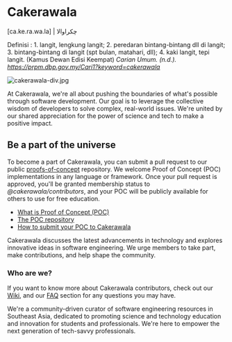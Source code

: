 # Cakerawala

[ca.ke.ra.wa.la] | چکراوالا

Definisi : 1. langit, lengkung langit; 2. peredaran bintang-bintang dll di langit; 3. bintang-bintang di langit (spt bulan, matahari, dll); 4. kaki langit, tepi langit. (Kamus Dewan Edisi Keempat)
*Carian Umum. (n.d.). https://prpm.dbp.gov.my/Cari1?keyword=cakerawala*

![cakerawala-div.jpg](https://i.postimg.cc/6psvf6pp/cakerawala-div.jpg)

At Cakerawala, we're all about pushing the boundaries of what's possible through software development. Our goal is to leverage the collective wisdom of developers to solve complex, real-world issues. We're united by our shared appreciation for the power of science and tech to make a positive impact.

## Be a part of the universe

To become a part of Cakerawala, you can submit a pull request to our public [proofs-of-concept](https://github.com/cakerawala/proofs-of-concept) repository. We welcome Proof of Concept (POC) implementations in any language or framework. Once your pull request is approved, you'll be granted membership status to *@cakerawala/contributors*, and your POC will be publicly available for others to use for free education.

- [What is Proof of Concept (POC)](https://github.com/cakerawala/proofs-of-concept/wiki/Introduction)
- [The POC repository](https://github.com/cakerawala/proofs-of-concept)
- [How to submit your POC to Cakerawala](https://github.com/cakerawala/proofs-of-concept/wiki/Guideline#how-to-submit-poc)

Cakerawala discusses the latest advancements in technology and explores innovative ideas in software engineering. We urge members to take part, make contributions, and help shape the community.

### Who are we?

If you want to know more about Cakerawala contributors, check out our [Wiki](https://github.com/cakerawala/.github/wiki), and our [FAQ](https://github.com/cakerawala/.github/wiki/FAQs) section for any questions you may have.

We're a community-driven curator of software engineering resources in Southeast Asia, dedicated to promoting science and technology education and innovation for students and professionals. We're here to empower the next generation of tech-savvy professionals.

